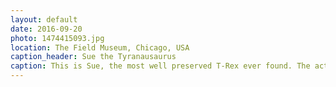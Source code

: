 ```yaml
---
layout: default
date: 2016-09-20
photo: 1474415093.jpg
location: The Field Museum, Chicago, USA
caption_header: Sue the Tyranausaurus
caption: This is Sue, the most well preserved T-Rex ever found. The actual gender of this dinausor is unknown, but it has been given a female name as the archeologist who found her was a woman.
---
```


